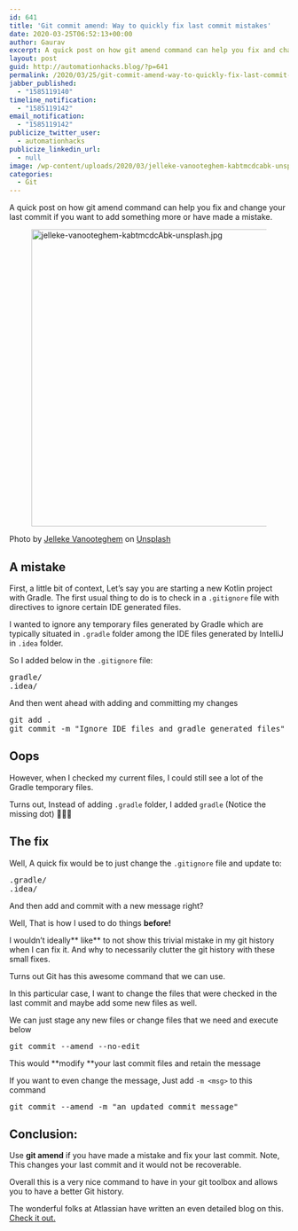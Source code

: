 ```yaml
---
id: 641
title: 'Git commit amend: Way to quickly fix last commit mistakes'
date: 2020-03-25T06:52:13+00:00
author: Gaurav
excerpt: A quick post on how git amend command can help you fix and change your last commit if you want to add something more or have made a mistake.
layout: post
guid: http://automationhacks.blog/?p=641
permalink: /2020/03/25/git-commit-amend-way-to-quickly-fix-last-commit-mistakes/
jabber_published:
  - "1585119140"
timeline_notification:
  - "1585119142"
email_notification:
  - "1585119142"
publicize_twitter_user:
  - automationhacks
publicize_linkedin_url:
  - null
image: /wp-content/uploads/2020/03/jelleke-vanooteghem-kabtmcdcabk-unsplash.jpg
categories:
  - Git
---
```

A quick post on how git amend command can help you fix and change your last commit if you want to add something more or have made a mistake.<figure class="wp-block-image">

<img loading="lazy" width="750" height="536" src="https://i2.wp.com/automationhacks.blog/wp-content/uploads/2020/03/jelleke-vanooteghem-kabtmcdcabk-unsplash.jpg?resize=750%2C536&#038;ssl=1" alt="jelleke-vanooteghem-kabtmcdcAbk-unsplash.jpg" class="wp-image-645" data-recalc-dims="1" /> </figure> 

Photo by&nbsp;[Jelleke Vanooteghem](https://unsplash.com/@ilumire?utm_source=unsplash&utm_medium=referral&utm_content=creditCopyText)&nbsp;on&nbsp;[Unsplash](https://unsplash.com/s/photos/oops?utm_source=unsplash&utm_medium=referral&utm_content=creditCopyText)

## A mistake

First, a little bit of context, Let&#8217;s say you are starting a new Kotlin project with Gradle. The first usual thing to do is to check in a `.gitignore` file with directives to ignore certain IDE generated files.

I wanted to ignore any temporary files generated by Gradle which are typically situated in `.gradle` folder among the IDE files generated by IntelliJ in `.idea` folder.

So I added below in the `.gitignore` file:

<pre class="wp-block-preformatted">gradle/
.idea/</pre>

And then went ahead with adding and committing my changes

<pre class="wp-block-preformatted">git add .
git commit -m "Ignore IDE files and gradle generated files"</pre>

## Oops

However, when I checked my current files, I could still see a lot of the Gradle temporary files.

Turns out, Instead of adding `.gradle` folder, I added `gradle` (Notice the missing dot) 🤦🏻‍♂️

## The fix

Well, A quick fix would be to just change the `.gitignore` file and update to:

<pre class="wp-block-preformatted">.gradle/
.idea/</pre>

And then add and commit with a new message right?

Well, That is how I used to do things **before!**

I wouldn&#8217;t ideally**&nbsp;like** to not show this trivial mistake in my git history when I can fix it. And why to necessarily clutter the git history with these small fixes.

Turns out Git has this awesome command that we can use.

In this particular case, I want to change the files that were checked in the last commit and maybe add some new files as well.

We can just stage any new files or change files that we need and execute below

<pre class="wp-block-preformatted">git commit --amend --no-edit</pre>

This would&nbsp;**modify&nbsp;**your last commit files and retain the message

If you want to even change the message, Just add `-m <msg>` to this command

<pre class="wp-block-preformatted">git <span class="hljs-keyword">commit</span> <span class="hljs-comment">--amend -m "an updated commit message"</span></pre>

## Conclusion:

Use **git amend** if you have made a mistake and fix your last commit. Note, This changes your last commit and it would not be recoverable.

Overall this is a very nice command to have in your git toolbox and allows you to have a better Git history.

The wonderful folks at Atlassian have written an even detailed blog on this. [Check it out.](https://www.atlassian.com/git/tutorials/rewriting-history)